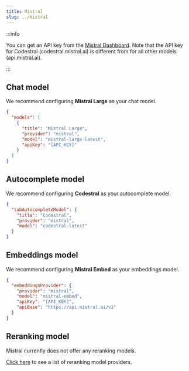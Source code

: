 ```yaml
---
title: Mistral
slug: ../mistral
---
```


:::info

You can get an API key from the [Mistral Dashboard](https://console.mistral.ai). Note that the API key for Codestral (codestral.mistral.ai) is different from for all other models (api.mistral.ai).

:::

## Chat model

We recommend configuring **Mistral Large** as your chat model.

```json title="config.json"
{
  "models": [
    {
      "title": "Mistral Large",
      "provider": "mistral",
      "model": "mistral-large-latest",
      "apiKey": "[API_KEY]"
    }
  ]
}
```

## Autocomplete model

We recommend configuring **Codestral** as your autocomplete model.

```json title="config.json"
{
  "tabAutocompleteModel": {
    "title": "Codestral",
    "provider": "mistral",
    "model": "codestral-latest"
  }
}
```

## Embeddings model

We recommend configuring **Mistral Embed** as your embeddings model.

```json title="config.json"
{
  "embeddingsProvider": {
    "provider": "mistral",
    "model": "mistral-embed",
    "apiKey": "[API_KEY]",
    "apiBase": "https://api.mistral.ai/v1"
  }
}
```

## Reranking model

Mistral currently does not offer any reranking models.

[Click here](../../model-types/reranking.md) to see a list of reranking model providers.
